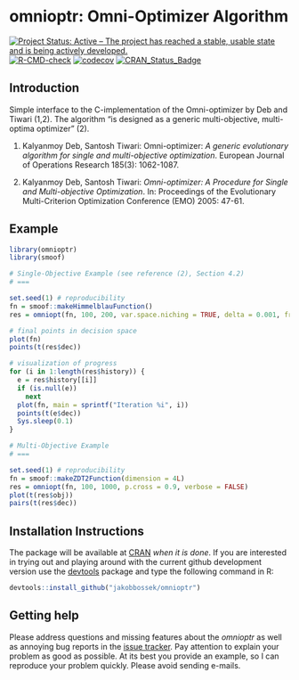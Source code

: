 
# omnioptr: Omni-Optimizer Algorithm

<!-- badges: start -->

[![Project Status: Active – The project has reached a stable, usable
state and is being actively
developed.](https://www.repostatus.org/badges/latest/active.svg)](https://www.repostatus.org/#active)
[![R-CMD-check](https://github.com/jakobbossek/omnioptr/workflows/R-CMD-check/badge.svg)](https://github.com/jakobbossek/omnioptr/actions)
[![codecov](https://codecov.io/gh/jakobbossek/omnioptr/branch/main/graph/badge.svg?token=88YGQRYJ4W)](https://codecov.io/gh/jakobbossek/omnioptr)
[![CRAN_Status_Badge](https://www.r-pkg.org/badges/version/omnioptr)](https://cran.r-project.org/package=omnioptr)
<!-- badges: end -->

## Introduction

Simple interface to the C-implementation of the Omni-optimizer by Deb
and Tiwari (1,2). The algorithm “is designed as a generic
multi-objective, multi-optima optimizer” (2).

1.  Kalyanmoy Deb, Santosh Tiwari: Omni-optimizer: *A generic
    evolutionary algorithm for single and multi-objective optimization*.
    European Journal of Operations Research 185(3): 1062-1087.

2.  Kalyanmoy Deb, Santosh Tiwari: *Omni-optimizer: A Procedure for
    Single and Multi-objective Optimization*. In: Proceedings of the
    Evolutionary Multi-Criterion Optimization Conference (EMO) 2005:
    47-61.

## Example

``` r
library(omnioptr)
library(smoof)

# Single-Objective Example (see reference (2), Section 4.2)
# ===

set.seed(1) # reproducibility
fn = smoof::makeHimmelblauFunction()
res = omniopt(fn, 100, 200, var.space.niching = TRUE, delta = 0.001, frequency = 1L, verbose = FALSE)

# final points in decision space
plot(fn)
points(t(res$dec))

# visualization of progress
for (i in 1:length(res$history)) {
  e = res$history[[i]]
  if (is.null(e))
    next
  plot(fn, main = sprintf("Iteration %i", i))
  points(t(e$dec))
  Sys.sleep(0.1)
}

# Multi-Objective Example
# ===

set.seed(1) # reproducibility
fn = smoof::makeZDT2Function(dimension = 4L)
res = omniopt(fn, 100, 1000, p.cross = 0.9, verbose = FALSE)
plot(t(res$obj))
pairs(t(res$dec))
```

## Installation Instructions

The package will be available at [CRAN](http://cran.r-project.org) *when
it is done*. If you are interested in trying out and playing around with
the current github development version use the
[devtools](https://github.com/hadley/devtools) package and type the
following command in R:

``` r
devtools::install_github("jakobbossek/omnioptr")
```

## Getting help

Please address questions and missing features about the *omnioptr* as
well as annoying bug reports in the [issue
tracker](https://github.com/jakobbossek/omnioptr/issues). Pay attention
to explain your problem as good as possible. At its best you provide an
example, so I can reproduce your problem quickly. Please avoid sending
e-mails.

